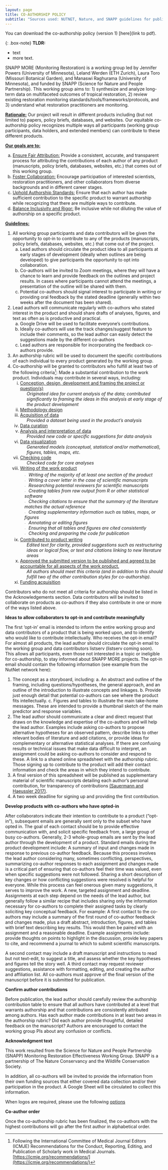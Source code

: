 ```yaml
---
layout: page
title: CO-AUTHORSHIP POLICY
subtitle: "Sources used: NUTNET, Nature, and SNAPP guidelines for publications and authorship"
---
```

You can download the co-authorship policy (version 1) [here](link to pdf).

{: .box-note}
**TLDR:**
+ text 
+ more text.

SNAPP MORE (Monitoring Restoration) is a working group led by Jennifer Powers (University of Minnesota), Leland Werden (ETH Zurich), Laura Toro (Missouri Botanical Garden), and Manaswi Raghurama (University of Minnesota), and funded by SNAPP (Science for Nature and People Partnership). This working group aims to: 1) synthesize and analyze long-term data on multifaceted outcomes of tropical restoration, 2) review existing restoration monitoring standards/tools/frameworks/protocols, and 3) understand what restoration practitioners are monitoring.

**<u>Rationale:</u>** Our project will result in different products including (but not limited to) papers, policy briefs, databases, and websites. Our equitable co-authorship policy recognizes multiple ways all participants (working group participants, data holders, and extended members) can contribute to these different products. 

**<u>Our goals are to:</u>**
<ol type="a">
     <li><u>Ensure Fair Attribution:</u> Provide a consistent, accurate, and transparent process for attributing the contributions of each author of any product (manuscripts, policy briefs, databases, websites, etc.) that comes out of this working group.</li>
     <li><u>Foster Collaboration:</u> Encourage participation of interested scientists, restoration practitioners, and other collaborators from diverse backgrounds and in different career stages.</li>
     <li><u>Uphold Authorship Standards:</u> Ensure that each author has made sufficient contribution to the specific product to warrant authorship while recognizing that there are multiple ways to contribute.</li>
     <li><u>Balance Inclusivity and Rigor:</u> Be inclusive while not diluting the value of authorship on a specific product.</li>
   </ol>

**<u>Guidelines:</u>**
1. All working group participants and data contributors will be given the opportunity to opt-in to contribute to any of the products (manuscripts, policy briefs, databases, websites, etc.) that come out of the project.
   <ol type="a">
     <li>Lead authors should circulate the product idea to all participants at early stages of development (ideally when outlines are being developed) to give participants the opportunity to opt into collaboration.</li>
     <li>Co-authors will be invited to Zoom meetings, where they will have a chance to learn and provide feedback on the outlines and project results. In cases where participants cannot attend the meetings, a presentation of the outline will be shared with them.</li>
     <li>Potential co-authors should signal interest to participate in writing or providing oral feedback by the stated deadline (generally within two weeks after the document has been shared).</li>
   </ol>
2. Lead authors will communicate regularly with co-authors who stated interest in the product and should share drafts of analyses, figures, and text as often as is productive and practical. 
   <ol type="a">
     <li>Google Drive will be used to facilitate everyone’s contributions.</li>
     <li>Ideally co-authors will use the track changes/suggest feature to include their comments, so the lead author can easily detect the suggestions made by the different co-authors</li>
     <li>Lead authors are responsible for incorporating the feedback co-authors provide.</li>
   </ol>
3. An authorship rubric will be used to document the specific contributions of each individual to every product generated by the working group.
4. Co-authorship will be granted to contributors who fulfill at least two of the following criteria[^1]&#8288;:
Made a substantial contribution to the work product. Individuals may contribute in several ways, including:
   <ol type="i">
     <li>
        <div><u>Conception, design, development and framing the project or question(s)</u></div>
        <div style="margin-left: 1.5em;">
           <i>Originated idea for current analysis of the data; contributed significantly to framing the ideas in this analysis at early stage of the product development</i>
        </div>
     </li>
     <li><u>Methodology design</u></li>
     <li><div><u>Acquisition of data</u></div>
        <div style="margin-left: 1.5em;"><i>Provided a dataset being used in the product’s analysis</i></div>
     </li>
     <li><u>Data curation</u></li>
     <li><div><u>Analysis and interpretation of data</u></div>
        <div style="margin-left: 1.5em;"><i>Provided new code or specific suggestions for data analysis</i></div></li>
     <li><div><u>Data visualization</u></div>
        <div style="margin-left: 1.5em;"><i>Generated models (conceptual, statistical and/or mathematical), figures, tables, maps, etc. </i></div></li>
     <li><div><u>Checking code</u></div>
        <div style="margin-left: 1.5em;"><i>Checked code for core analyses</i></div></li>
     <li><u>Writing of the work product</u>
        <ul style="list-style-image: url('data:image/svg+xml,%3Csvg%20xmlns=%22http://www.w3.org/2000/svg%22%20width=%226%22%20height=%226%22%3E%3Ctext%20x=%220%22%20y=%225%22%20font-size=%226%22%3E%E2%80%93%3C/text%3E%3C/svg%3E'); list-style-position: inside; margin: 0; padding: 0.25em 0 0.25em 1em; font-style: italic;">
           <li>Writing of the majority of at least one section of the product</li>
           <li>Writing a cover letter in the case of scientific manuscripts</li>
	   <li>Researching potential reviewers for scientific manuscripts</li>
           <li>Creating tables from raw output from R or other statistical software</li>
	   <li>Checking citations to ensure that the summary of the literature matches the actual reference</li>
           <li>Creating supplementary information such as tables, maps, or figures</li>
	   <li>Annotating or editing figures </li>
           <li>Ensuring that all tables and figures are cited consistently</li>
	   <li>Checking and preparing the code for publication</li>
        </ul>
     </li>
     <li><div><u>Contributed to product writing</u></div>
        <div style="margin-left: 1.5em;"><i>Edited text for clarity, provided suggestions such as restructuring ideas or logical flow, or text and citations linking to new literature areas</i></div></li>
     <li><div><u>Approved the submitted version to be published and agreed to be accountable for all aspects of the work product.</u></div>
	<div style="margin-left: 1.5em;"><i>All authors should meet this criteria (and in addition to this should fulfill two of the other contribution styles for co-authorship).</i></div></li>
     <li><u>Funding acquisition</u></li>
   </ol>

Contributors who do not meet all  criteria for authorship should be listed in the Acknowledgements section. Data contributors will be invited to collaborate on products as co-authors if they also contribute in one or more of the ways listed above.

**Ideas to allow collaborators to opt-in and contribute meaningfully**

The first ‘opt-in’ email is intended to inform the entire working group and data contributors of a product that is being worked upon, and to identify who would like to contribute intellectually. 
Who receives the opt-in email? For almost all products, the lead author should circulate the opt-in email to the working group and data contributors listserv  (listserv coming soon). This allows all participants, even those not interested in a topic or ineligible for co-authorship, to stay informed about SNAPP MORE projects. 
The opt-in email should contain the following information (see example from the NutNet network here):
1.	The concept as a storyboard, including:
a.	An abstract and outline of the framing, including questions/hypotheses, the general approach, and an outline of the introduction to illustrate concepts and linkages. 
b.	Provide just enough detail that potential co-authors can see where the product fits intellectually.
c.	Figures and tables to illustrate the main take-home messages. These are intended to provide a thumbnail sketch of the main predictor and response variables.
2.	The lead author should communicate a clear and direct request that draws on the knowledge and expertise of the co-authors and will help the lead author.
Examples include asking co-authors to propose alternative hypotheses for an observed pattern, describe links to other relevant bodies of literature and add citations, or provide ideas for complementary or alternative statistical analyses. If there are confusing results or technical issues that make data difficult to interpret, an assignment could be asking co-authors to consider and respond to these. A link to a shared online spreadsheet with the authorship rubric. 
Those signing up to contribute to the product will add their contact information and check the areas in which they intend to contribute.
3.	A final version of this spreadsheet will be published as supplementary material of scientific manuscripts detailing each author’s personal contribution, for transparency of contributions [(Sauermann and Haeussler 2017)](https://www.science.org/doi/10.1126/sciadv.1700404).
4.	A two week deadline for signing up and providing the first contribution. 

**Develop products with co-authors who have opted-in**

After collaborators indicate their intention to contribute to a product (“opt-in”), subsequent emails are generally sent only to the subset who have opted in. The goal of each contact should be to provide effective communication with, and solicit specific feedback from, a large group of busy co-authors. Generally, 2-3 whole-group emails are sent by the lead author through the development of a product. Standard emails during the product development include:
A summary of input and changes made in response to previous co-author feedback. Because this process involves the lead author considering many, sometimes conflicting, perspectives, summarizing co-author responses to each assignment and changes made is a critical part of ensuring that co-authors feel their time was valued, even when specific suggestions were not followed. Sharing a short description of key changes or how conflicting suggestions were resolved is helpful for everyone. While this process can feel onerous given many suggestions, it serves to improve the work.
A new, targeted assignment and deadline. Assignments at each step depend on the needs of the lead author, but generally follow a similar recipe that includes sharing only the information necessary for co-authors to complete their assigned tasks by clearly soliciting key conceptual feedback. For example:
A first contact to the co-authors may include a summary of the first round of co-author feedback and changes made, plus a draft abstract, introduction, figures, and tables with brief text describing key results. This would then be paired with an assignment and a reasonable deadline. Example assignments include: provide thoughts on points to highlight in the discussion, provide key papers to cite, and recommend a journal to which to submit scientific manuscripts.

A second contact may include a draft manuscript and instructions to read but not text-edit, to suggest a title, and assess whether the key hypotheses and figures tell the story well.
A third contact may request reviewer suggestions, assistance with formatting, editing, and creating the author and affiliation list.
All co-authors must approve of the final version of the manuscript before it is submitted for publication.

**Confirm author contributions**

Before publication, the lead author should carefully review the authorship contribution table to ensure that all authors have contributed at a level that warrants authorship and that contributions are consistently attributed among authors. Has each author made contributions in at least two areas in the authorship rubric? Did each author provide thoughtful, detailed feedback on the manuscript? Authors are encouraged to contact the working group PIs about any confusion or conflicts.

**Acknowledgment text**

This work resulted from the Science for Nature and People Partnership (SNAPP) Monitoring Restoration Effectiveness Working Group. SNAPP is a partnership of The Nature Conservancy and the Wildlife Conservation Society.

In addition, all co-authors will be invited to provide the information from their own funding sources that either covered data collection and/or their participation in the product. A Google Sheet will be circulated to collect this information. 

When logos are required, please use the following [options](https://tnc.app.box.com/s/0eeixsto05fenv7jusl6npg7raxhde15)

**Co-author order**

Once the co-authorship rubric has been finalized, the co-authors with the highest contributions will go after the first author in alphabetical order.


[^1]: Following the International Committee of Medical Journal Editors (ICMJE) Recommendations for the Conduct, Reporting, Editing, and Publication of Scholarly work in Medical Journals. [https://icmje.org/recommendations/](https://icmje.org/recommendations/)
